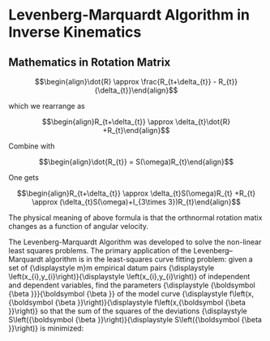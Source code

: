 # Levenberg-Marquardt Algorithm in Inverse Kinematics

## Mathematics in Rotation Matrix

$$\begin{align}\dot{R} \approx \frac{R_{t+\delta_{t}} - R_{t}}{\delta_{t}}\end{align}$$

which we rearrange as

$$\begin{align}R_{t+\delta_{t}} \approx \delta_{t}\dot{R} +R_{t}\end{align}$$

Combine with 

$$\begin{align}\dot{R_{t}} = S(\omega)R_{t}\end{align}$$

One gets

$$\begin{align}R_{t+\delta_{t}} \approx \delta_{t}S(\omega)R_{t} +R_{t} \approx (\delta_{t}S(\omega)+I_{3\times 3})R_{t}\end{align}$$

The physical meaning of above formula is that the orthnormal rotation matix changes as a function of angular velocity.

The Levenberg-Marquardt Algorithm was developed to solve the non-linear least squares problems. The primary application of the Levenberg–Marquardt algorithm is in the least-squares curve fitting problem: given a set of {\displaystyle m}m empirical datum pairs {\displaystyle \left(x_{i},y_{i}\right)}{\displaystyle \left(x_{i},y_{i}\right)} of independent and dependent variables, find the parameters {\displaystyle {\boldsymbol {\beta }}}{\boldsymbol {\beta }} of the model curve {\displaystyle f\left(x,{\boldsymbol {\beta }}\right)}{\displaystyle f\left(x,{\boldsymbol {\beta }}\right)} so that the sum of the squares of the deviations {\displaystyle S\left({\boldsymbol {\beta }}\right)}{\displaystyle S\left({\boldsymbol {\beta }}\right)} is minimized:

